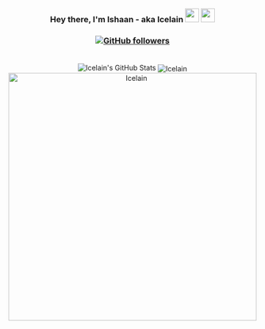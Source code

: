 <h3 align="center">Hey there, I'm Ishaan - aka Icelain <img src="https://media.giphy.com/media/hvRJCLFzcasrR4ia7z/giphy.gif" width="28"> <img src="https://emojis.slackmojis.com/emojis/images/1531849430/4246/blob-sunglasses.gif?1531849430" width="28"/></h3>

<h3 align="center">
 <a href="https://github.com/Icelain" target="_blank">
    <img alt="GitHub followers" src="https://img.shields.io/github/followers/Icelain?label=Github%20followers&style=for-the-badge">
  </a> <br> <br></h3>
  
<div align="center">

<img src="https://github-readme-stats.vercel.app/api?username=Icelain&show_icons=true&hide_border=true&count_private=true&theme=shades-of-purple&icon_color=fad000" alt="Icelain's GitHub Stats">
<img align="center" src="https://github-readme-streak-stats.herokuapp.com/?user=Icelain&count_private=true&theme=radical" alt="Icelain" />
<img align="center" width=500 src="https://github-readme-stats.vercel.app/api/top-langs/?username=Icelain&count_private=true&theme=radical" alt="Icelain" />


</div>
